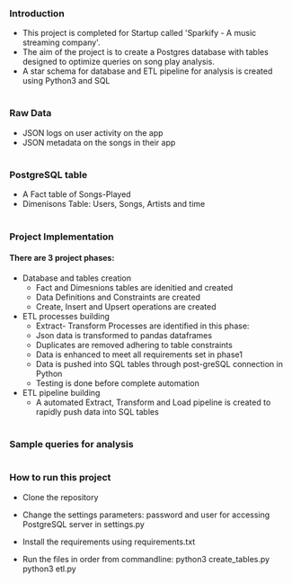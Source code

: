 ### Introduction
- This project is completed for Startup called 'Sparkify - A music streaming company'. 
- The aim of the project is to create a Postgres database with tables designed to optimize queries on song play analysis. 
- A star schema for database and ETL pipeline for analysis is created using Python3 and SQL
#

### Raw Data
- JSON logs on user activity on the app
- JSON metadata on the songs in their app
#

### PostgreSQL table
- A Fact table of Songs-Played
- Dimenisons Table: Users, Songs, Artists and time 
#

### Project Implementation
#### There are 3 project phases: 
- Database and tables creation
   * Fact and Dimesnions tables are idenitied and created
   - Data Definitions and Constraints are created
   - Create, Insert and Upsert operations are created 
- ETL processes building
   * Extract- Transform Processes are identified in this phase: 
   - Json data is transformed to pandas dataframes
   - Duplicates are removed adhering to table constraints
   - Data is enhanced to meet all requirements set in phase1
   - Data is pushed into SQL tables through post-greSQL connection in Python
   - Testing is done before complete automation
- ETL pipeline building
   * A automated Extract, Transform and Load pipeline is created to rapidly push data into SQL tables
 # 
   
 ### Sample queries for analysis 
   
   
 #
 
 ### How to run this project
 - Clone the repository
 
 - Change the settings parameters: password and user for accessing PostgreSQL server in settings.py
 
 - Install the requirements using requirements.txt
 
 - Run the files in order from commandline:
      python3 create_tables.py
      python3 etl.py
   #      
   

